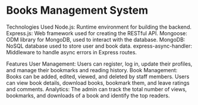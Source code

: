 # Books Management System
Technologies Used
Node.js: Runtime environment for building the backend.
Express.js: Web framework used for creating the RESTful API.
Mongoose: ODM library for MongoDB, used to interact with the database.
MongoDB: NoSQL database used to store user and book data.
express-async-handler: Middleware to handle async errors in Express routes.

Features
User Management: Users can register, log in, update their profiles, and manage their bookmarks and reading history.
Book Management: Books can be added, edited, viewed, and deleted by staff members. Users can view book details, download books, bookmark them, and leave ratings and comments.
Analytics: The admin can track the total number of views, bookmarks, and downloads of a book and identify the top readers.
